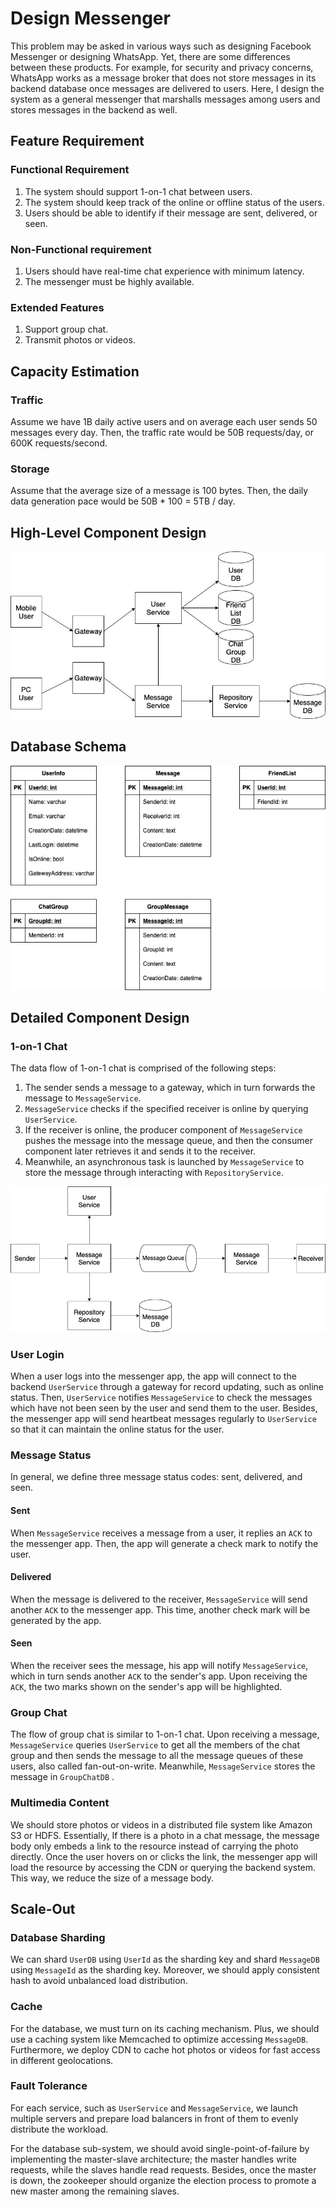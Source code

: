 # Design Messenger
This problem may be asked in various ways such as designing Facebook Messenger or designing WhatsApp.
Yet, there are some differences between these products. For example, for security and privacy concerns, WhatsApp works as a message broker that does not store messages in its backend database once messages are delivered to users.
Here, I design the system as a general messenger that marshalls messages among users and stores messages in the backend as well.


## Feature Requirement

### Functional Requirement
1. The system should support 1-on-1 chat between users.
2. The system should keep track of the online or offline status of the users.
3. Users should be able to identify if their message are sent, delivered, or seen.

### Non-Functional requirement
1. Users should have real-time chat experience with minimum latency.
2. The messenger must be highly available.

### Extended Features
1. Support group chat.
2. Transmit photos or videos.


## Capacity Estimation

### Traffic
Assume we have 1B daily active users and on average each user sends 50 messages every day. Then, the traffic rate would be 50B requests/day, or 600K requests/second.

### Storage
Assume that the average size of a message is 100 bytes. Then, the daily data generation pace would be 50B * 100 = 5TB / day.


## High-Level Component Design
<p align="center">
  <img src="https://github.com/ZSShen/Hacking-Tech-Interview/blob/main/SystemDesign/Messenger/photos/HighLevelDesign.jpg"/>
</p>

## Database Schema
<p align="center">
  <img src="https://github.com/ZSShen/Hacking-Tech-Interview/blob/main/SystemDesign/Messenger/photos/DatabaseSchema.jpg"/>
</p>


## Detailed Component Design

### 1-on-1 Chat

The data flow of 1-on-1 chat is comprised of the following steps:
1. The sender sends a message to a gateway, which in turn forwards the message to `MessageService`.
2. `MessageService` checks if the specified receiver is online by querying `UserService`.
3. If the receiver is online, the producer component of `MessageService` pushes the message into the message queue, and then the consumer component later retrieves it and sends it to the receiver.
4. Meanwhile, an asynchronous task is launched by `MessageService` to store the message through interacting with `RepositoryService`.

<p align="center">
  <img src="https://github.com/ZSShen/Hacking-Tech-Interview/blob/main/SystemDesign/Messenger/photos/ChatDataFlow.jpg"/>
</p>

### User Login
When a user logs into the messenger app, the app will connect to the backend `UserService` through a gateway for record updating, such as online status. Then, `UserService` notifies `MessageService` to check the messages which have not been seen by the user and send them  to the user. Besides, the messenger app will send heartbeat messages regularly to `UserService` so that it can maintain the online status for the user.

### Message Status
In general, we define three message status codes: sent, delivered, and seen.

#### Sent
When `MessageService` receives a message from a user, it replies an `ACK` to the messenger app. Then, the app will generate a check mark to notify the user. 

#### Delivered
When the message is delivered to the receiver, `MessageService` will send another `ACK` to the messenger app. This time, another check mark will be generated by the app.

#### Seen
When the receiver sees the message, his app will notify `MessageService`, which in turn sends another `ACK` to the sender's app. Upon receiving the `ACK`, the two marks shown on the sender's app will be highlighted.  

### Group Chat
The flow of group chat is similar to 1-on-1 chat. Upon receiving a message, `MessageService` queries `UserService` to get all the members of the chat group and then sends the message to all the message queues of these users, also called fan-out-on-write. Meanwhile, `MessageService` stores the message in `GroupChatDB` .

### Multimedia Content
We should store photos or videos in a distributed file system like Amazon S3 or HDFS. Essentially, If there is a photo in a chat message, the message body only embeds a link to the resource instead of carrying the photo directly. Once the user hovers on or clicks the link, the messenger app will load the resource by accessing the CDN or querying the backend system. This way, we reduce the size of a message body.

## Scale-Out

### Database Sharding
We can shard `UserDB`  using `UserId` as the sharding key and shard `MessageDB` using `MessageId` as the sharding key. Moreover, we should apply consistent hash to avoid unbalanced load distribution.

### Cache
For the database, we must turn on its caching mechanism. Plus, we should use a caching system like Memcached to optimize accessing `MessageDB`. Furthermore, we deploy CDN to cache hot photos or videos for fast access in different geolocations. 

### Fault Tolerance
For each service, such as `UserService` and `MessageService`, we launch multiple servers and prepare load balancers in front of them to evenly distribute the workload.

For the database sub-system, we should avoid single-point-of-failure by implementing the master-slave architecture; the master handles write requests, while the slaves handle read requests. Besides, once the master is down, the zookeeper should organize the election process to promote a new master among the remaining slaves.
